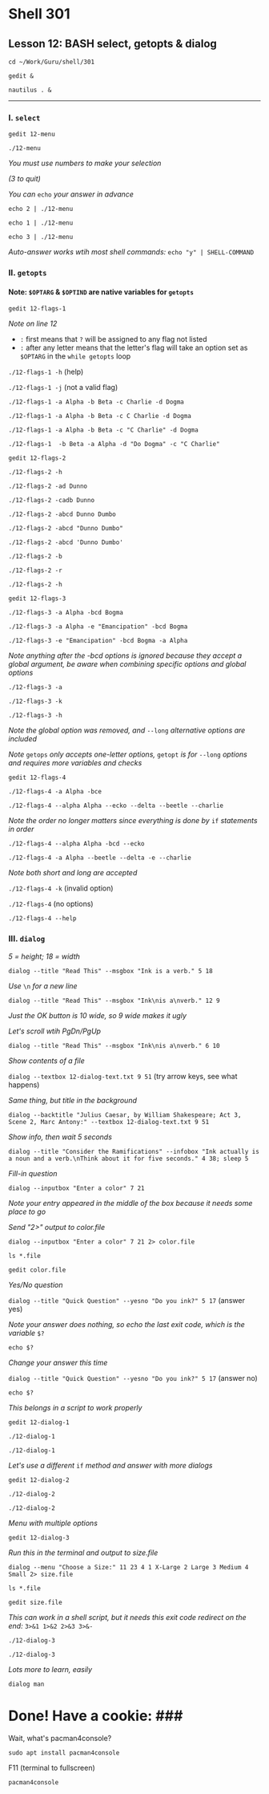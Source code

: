 # Shell 301
## Lesson 12: BASH select, getopts & dialog

`cd ~/Work/Guru/shell/301`

`gedit &`

`nautilus . &`
___

### I. `select`

`gedit 12-menu`

`./12-menu`

*You must use numbers to make your selection*

*(3 to quit)*

*You can* `echo` *your answer in advance*

`echo 2 | ./12-menu`

`echo 1 | ./12-menu`

`echo 3 | ./12-menu`

*Auto-answer works wtih most shell commands:* `echo "y" | SHELL-COMMAND`

### II. `getopts`

#### Note: `$OPTARG` & `$OPTIND` are native variables for `getopts`

`gedit 12-flags-1`

*Note on line 12*
- `:` first means that `?` will be assigned to any flag not listed
- `:` after any letter means that the letter's flag will take an option set as `$OPTARG` in the `while getopts` loop

`./12-flags-1 -h` (help)

`./12-flags-1 -j` (not a valid flag)

`./12-flags-1 -a Alpha -b Beta -c Charlie -d Dogma`

`./12-flags-1 -a Alpha -b Beta -c C Charlie -d Dogma`

`./12-flags-1 -a Alpha -b Beta -c "C Charlie" -d Dogma`

`./12-flags-1  -b Beta -a Alpha -d "Do Dogma" -c "C Charlie" `

`gedit 12-flags-2`

`./12-flags-2 -h`

`./12-flags-2 -ad Dunno`

`./12-flags-2 -cadb Dunno`

`./12-flags-2 -abcd Dunno Dumbo`

`./12-flags-2 -abcd "Dunno Dumbo"`

`./12-flags-2 -abcd 'Dunno Dumbo'`

`./12-flags-2 -b`

`./12-flags-2 -r`

`./12-flags-2 -h`

`gedit 12-flags-3`

`./12-flags-3 -a Alpha -bcd Bogma`

`./12-flags-3 -a Alpha -e "Emancipation" -bcd Bogma`

`./12-flags-3 -e "Emancipation" -bcd Bogma -a Alpha`

*Note anything after the -bcd options is ignored because they accept a global argument, be aware when combining specific options and global options*

`./12-flags-3 -a`

`./12-flags-3 -k`

`./12-flags-3 -h`

*Note the global option was removed, and* `--long` *alternative options are included*

*Note* `getops` *only accepts one-letter options,* `getopt` *is for* `--long` *options and requires more variables and checks*

`gedit 12-flags-4`

`./12-flags-4 -a Alpha -bce`

`./12-flags-4 --alpha Alpha --ecko --delta --beetle --charlie `

*Note the order no longer matters since everything is done by* `if` *statements in order*

`./12-flags-4 --alpha Alpha -bcd --ecko`

`./12-flags-4 -a Alpha --beetle --delta -e --charlie`

*Note both short and long are accepted*

`./12-flags-4 -k` (invalid option)

`./12-flags-4` (no options)

`./12-flags-4 --help`

### III. `dialog`

*5 = height; 18 = width*

`dialog --title "Read This" --msgbox "Ink is a verb." 5 18`

*Use* `\n` *for a new line*

`dialog --title "Read This" --msgbox "Ink\nis a\nverb." 12 9`

*Just the OK button is 10 wide, so 9 wide makes it ugly*

*Let's scroll wtih PgDn/PgUp*

`dialog --title "Read This" --msgbox "Ink\nis a\nverb." 6 10`

*Show contents of a file*

`dialog --textbox 12-dialog-text.txt 9 51` (try arrow keys, see what happens)

*Same thing, but title in the background*

`dialog --backtitle "Julius Caesar, by William Shakespeare; Act 3, Scene 2, Marc Antony:" --textbox 12-dialog-text.txt 9 51`

*Show info, then wait 5 seconds*

`dialog --title "Consider the Ramifications" --infobox "Ink actually is a noun and a verb.\nThink about it for five seconds." 4 38; sleep 5`

*Fill-in question* 

`dialog --inputbox "Enter a color" 7 21`

*Note your entry appeared in the middle of the box because it needs some place to go*

*Send "2>" output to color.file*

`dialog --inputbox "Enter a color" 7 21 2> color.file`

`ls *.file`

`gedit color.file`

*Yes/No question*

`dialog --title "Quick Question" --yesno "Do you ink?" 5 17` (answer yes)

*Note your answer does nothing, so echo the last exit code, which is the variable* `$?`

`echo $?`

*Change your answer this time*

`dialog --title "Quick Question" --yesno "Do you ink?" 5 17` (answer no)

`echo $?`

*This belongs in a script to work properly*

`gedit 12-dialog-1`

`./12-dialog-1`

`./12-dialog-1`

*Let's use a different* `if` *method and answer with more dialogs*

`gedit 12-dialog-2`

`./12-dialog-2`

`./12-dialog-2`

*Menu with multiple options*

`gedit 12-dialog-3`

*Run this in the terminal and output to size.file*

`dialog --menu "Choose a Size:" 11 23 4 1 X-Large 2 Large 3 Medium 4 Small 2> size.file`

`ls *.file`

`gedit size.file`

*This can work in a shell script, but it needs this exit code redirect on the end:* `3>&1 1>&2 2>&3 3>&-`

`./12-dialog-3`

`./12-dialog-3`

*Lots more to learn, easily*

`dialog man`

# Done! Have a cookie: ### #

Wait, what's pacman4console?

`sudo apt install pacman4console`

F11 (terminal to fullscreen)

`pacman4console`

